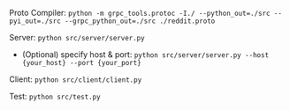 Proto Compiler: `python -m grpc_tools.protoc -I./ --python_out=./src --pyi_out=./src --grpc_python_out=./src ./reddit.proto`

Server: `python src/server/server.py`
- (Optional) specify host & port: `python src/server/server.py --host {your_host} --port {your_port}`


Client: `python src/client/client.py`

Test: `python src/test.py`